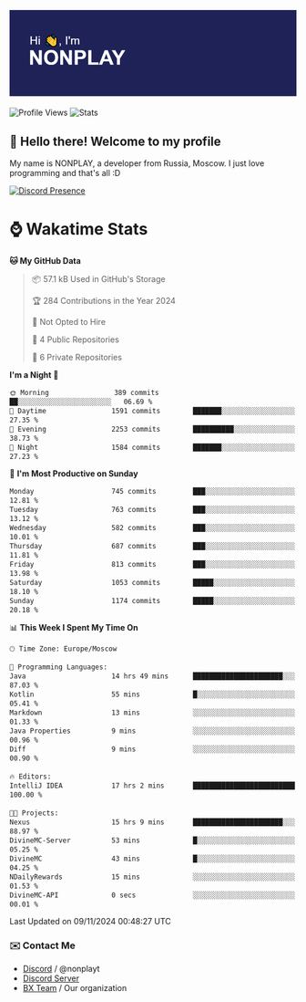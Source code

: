 ![Discord Presence](./header.png)
<br></br>
![Profile Views](https://komarev.com/ghpvc/?username=NONPLAYT&color=blue&style=for-the-badge)
![Stats](https://img.shields.io/badge/0%25-OPTIMIZED-orange?style=for-the-badge)


## :wave: Hello there! Welcome to my profile

My name is NONPLAY, a developer from Russia, Moscow. I just love programming and that's all :D

[![Discord Presence](https://lanyard.cnrad.dev/api/597087584090587177?showDisplayName=true)](https://discord.com/users/597087584090587177) 

# ⌚ Wakatime Stats

<!--START_SECTION:waka-->
**🐱 My GitHub Data** 

> 📦 57.1 kB Used in GitHub's Storage 
 > 
> 🏆 284 Contributions in the Year 2024
 > 
> 🚫 Not Opted to Hire
 > 
> 📜 4 Public Repositories 
 > 
> 🔑 6 Private Repositories 
 > 
**I'm a Night 🦉** 

```text
🌞 Morning                389 commits         ██░░░░░░░░░░░░░░░░░░░░░░░   06.69 % 
🌆 Daytime                1591 commits        ███████░░░░░░░░░░░░░░░░░░   27.35 % 
🌃 Evening                2253 commits        ██████████░░░░░░░░░░░░░░░   38.73 % 
🌙 Night                  1584 commits        ███████░░░░░░░░░░░░░░░░░░   27.23 % 
```
📅 **I'm Most Productive on Sunday** 

```text
Monday                   745 commits         ███░░░░░░░░░░░░░░░░░░░░░░   12.81 % 
Tuesday                  763 commits         ███░░░░░░░░░░░░░░░░░░░░░░   13.12 % 
Wednesday                582 commits         ███░░░░░░░░░░░░░░░░░░░░░░   10.01 % 
Thursday                 687 commits         ███░░░░░░░░░░░░░░░░░░░░░░   11.81 % 
Friday                   813 commits         ███░░░░░░░░░░░░░░░░░░░░░░   13.98 % 
Saturday                 1053 commits        █████░░░░░░░░░░░░░░░░░░░░   18.10 % 
Sunday                   1174 commits        █████░░░░░░░░░░░░░░░░░░░░   20.18 % 
```


📊 **This Week I Spent My Time On** 

```text
🕑︎ Time Zone: Europe/Moscow

💬 Programming Languages: 
Java                     14 hrs 49 mins      ██████████████████████░░░   87.03 % 
Kotlin                   55 mins             █░░░░░░░░░░░░░░░░░░░░░░░░   05.41 % 
Markdown                 13 mins             ░░░░░░░░░░░░░░░░░░░░░░░░░   01.33 % 
Java Properties          9 mins              ░░░░░░░░░░░░░░░░░░░░░░░░░   00.96 % 
Diff                     9 mins              ░░░░░░░░░░░░░░░░░░░░░░░░░   00.90 % 

🔥 Editors: 
IntelliJ IDEA            17 hrs 2 mins       █████████████████████████   100.00 % 

🐱‍💻 Projects: 
Nexus                    15 hrs 9 mins       ██████████████████████░░░   88.97 % 
DivineMC-Server          53 mins             █░░░░░░░░░░░░░░░░░░░░░░░░   05.25 % 
DivineMC                 43 mins             █░░░░░░░░░░░░░░░░░░░░░░░░   04.25 % 
NDailyRewards            15 mins             ░░░░░░░░░░░░░░░░░░░░░░░░░   01.53 % 
DivineMC-API             0 secs              ░░░░░░░░░░░░░░░░░░░░░░░░░   00.01 % 
```


 Last Updated on 09/11/2024 00:48:27 UTC
<!--END_SECTION:waka-->

### ✉️ Contact Me

- [Discord](https://discord.com/users/597087584090587177) / @nonplayt
- [Discord Server](https://discord.gg/p7cxhw7E2M)
- [BX Team](https://github.com/BX-Team) / Our organization
